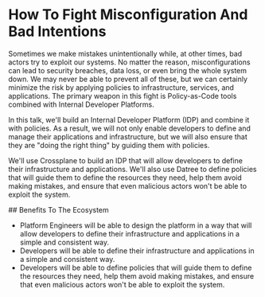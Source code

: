 # How To Fight Misconfiguration And Bad Intentions

Sometimes we make mistakes unintentionally while, at other times, bad actors try to exploit our systems. No matter the reason, misconfigurations can lead to security breaches, data loss, or even bring the whole system down. We may never be able to prevent all of these, but we can certainly minimize the risk by applying policies to infrastructure, services, and applications. The primary weapon in this fight is Policy-as-Code tools combined with Internal Developer Platforms.

In this talk, we'll build an Internal Developer Platform (IDP) and combine it with policies. As a result, we will not only enable developers to define and manage their applications and infrastructure, but we will also ensure that they are "doing the right thing" by guiding them with policies.

We'll use Crossplane to build an IDP that will allow developers to define their infrastructure and applications. We'll also use Datree to define policies that will guide them to define the resources they need, help them avoid making mistakes, and ensure that even malicious actors won't be able to exploit the system.

## Benefits To The Ecosystem

* Platform Engineers will be able to design the platform in a way that will allow developers to define their infrastructure and applications in a simple and consistent way.
* Developers will be able to define their infrastructure and applications in a simple and consistent way.
* Developers will be able to define policies that will guide them to define the resources they need, help them avoid making mistakes, and ensure that even malicious actors won't be able to exploit the system.
